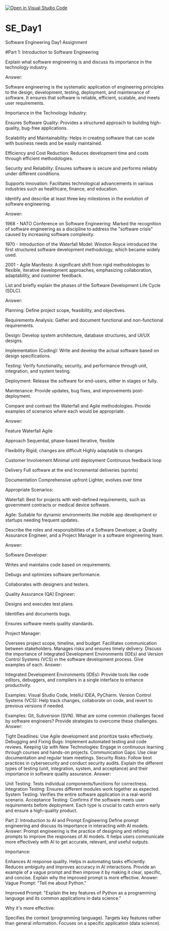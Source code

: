 [![Open in Visual Studio Code](https://classroom.github.com/assets/open-in-vscode-2e0aaae1b6195c2367325f4f02e2d04e9abb55f0b24a779b69b11b9e10269abc.svg)](https://classroom.github.com/online_ide?assignment_repo_id=18366555&assignment_repo_type=AssignmentRepo)
# SE_Day1
Software Engineering Day1 Assignment

#Part 1: Introduction to Software Engineering

Explain what software engineering is and discuss its importance in the technology industry.

Answer:

Software engineering is the systematic application of engineering principles to the design, development, testing, deployment, and maintenance of software. It ensures that software is reliable, efficient, scalable, and meets user requirements.

Importance in the Technology Industry:

Ensures Software Quality: Provides a structured approach to building high-quality, bug-free applications.

Scalability and Maintainability: Helps in creating software that can scale with business needs and be easily maintained.

Efficiency and Cost Reduction: Reduces development time and costs through efficient methodologies.

Security and Reliability: Ensures software is secure and performs reliably under different conditions.

Supports Innovation: Facilitates technological advancements in various industries such as healthcare, finance, and education.

Identify and describe at least three key milestones in the evolution of software engineering.

Answer:

1968 - NATO Conference on Software Engineering: Marked the recognition of software engineering as a discipline to address the "software crisis" caused by increasing software complexity.

1970 - Introduction of the Waterfall Model: Winston Royce introduced the first structured software development methodology, which became widely used.

2001 - Agile Manifesto: A significant shift from rigid methodologies to flexible, iterative development approaches, emphasizing collaboration, adaptability, and customer feedback.

List and briefly explain the phases of the Software Development Life Cycle (SDLC).

Answer:

Planning: Define project scope, feasibility, and objectives.

Requirements Analysis: Gather and document functional and non-functional requirements.

Design: Develop system architecture, database structures, and UI/UX designs.

Implementation (Coding): Write and develop the actual software based on design specifications.

Testing: Verify functionality, security, and performance through unit, integration, and system testing.

Deployment: Release the software for end-users, either in stages or fully.

Maintenance: Provide updates, bug fixes, and improvements post-deployment.

Compare and contrast the Waterfall and Agile methodologies. Provide examples of scenarios where each would be appropriate.

Answer:

Feature	Waterfall	Agile

Approach	Sequential, phase-based	Iterative, flexible

Flexibility	Rigid; changes are difficult	Highly adaptable to changes

Customer Involvement	Minimal until deployment	Continuous feedback loop

Delivery	Full software at the end	Incremental deliveries (sprints)

Documentation	Comprehensive upfront	Lighter, evolves over time

Appropriate Scenarios:

Waterfall: Best for projects with well-defined requirements, such as government contracts or medical device software.

Agile: Suitable for dynamic environments like mobile app development or startups needing frequent updates.

Describe the roles and responsibilities of a Software Developer, a Quality Assurance Engineer, and a Project Manager in a software engineering team.

Answer:

Software Developer:

Writes and maintains code based on requirements.

Debugs and optimizes software performance.

Collaborates with designers and testers.

Quality Assurance (QA) Engineer:

Designs and executes test plans.

Identifies and documents bugs.

Ensures software meets quality standards.

Project Manager:

Oversees project scope, timeline, and budget.
Facilitates communication between stakeholders.
Manages risks and ensures timely delivery.
Discuss the importance of Integrated Development Environments (IDEs) and Version Control Systems (VCS) in the software development process. Give examples of each.
Answer:

Integrated Development Environments (IDEs): Provide tools like code editors, debuggers, and compilers in a single interface to enhance productivity.

Examples: Visual Studio Code, IntelliJ IDEA, PyCharm.
Version Control Systems (VCS): Help track changes, collaborate on code, and revert to previous versions if needed.

Examples: Git, Subversion (SVN).
What are some common challenges faced by software engineers? Provide strategies to overcome these challenges.
Answer:

Tight Deadlines: Use Agile development and prioritize tasks effectively.
Debugging and Fixing Bugs: Implement automated testing and code reviews.
Keeping Up with New Technologies: Engage in continuous learning through courses and hands-on projects.
Communication Gaps: Use clear documentation and regular team meetings.
Security Risks: Follow best practices in cybersecurity and conduct security audits.
Explain the different types of testing (unit, integration, system, and acceptance) and their importance in software quality assurance.
Answer:

Unit Testing: Tests individual components/functions for correctness.
Integration Testing: Ensures different modules work together as expected.
System Testing: Verifies the entire software application in a real-world scenario.
Acceptance Testing: Confirms if the software meets user requirements before deployment.
Each type is crucial to catch errors early and ensure a high-quality product.

Part 2: Introduction to AI and Prompt Engineering
Define prompt engineering and discuss its importance in interacting with AI models.
Answer:
Prompt engineering is the practice of designing and refining prompts to improve the responses of AI models. It helps users communicate more effectively with AI to get accurate, relevant, and useful outputs.

Importance:

Enhances AI response quality.
Helps in automating tasks efficiently.
Reduces ambiguity and improves accuracy in AI interactions.
Provide an example of a vague prompt and then improve it by making it clear, specific, and concise. Explain why the improved prompt is more effective.
Answer:
Vague Prompt:
"Tell me about Python."

Improved Prompt:
"Explain the key features of Python as a programming language and its common applications in data science."

Why it's more effective:

Specifies the context (programming language).
Targets key features rather than general information.
Focuses on a specific application (data science).
